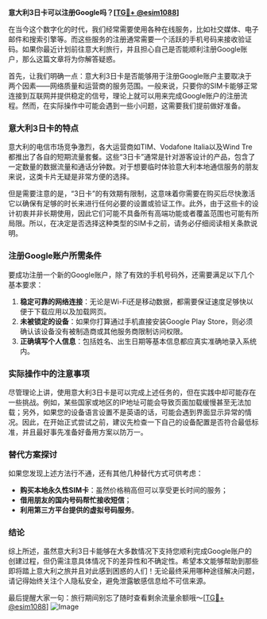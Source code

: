 **意大利3日卡可以注册Google吗？[[TG💪+ @esim1088](https://t.me/s/esim1088)]**

在当今这个数字化的时代，我们经常需要使用各种在线服务，比如社交媒体、电子邮件和搜索引擎等。而这些服务的注册通常需要一个活跃的手机号码来接收验证码。如果你最近计划前往意大利旅行，并且担心自己是否能顺利注册Google账户，那么这篇文章将为你解答疑惑。

首先，让我们明确一点：意大利3日卡是否能够用于注册Google账户主要取决于两个因素——网络质量和运营商的服务范围。一般来说，只要你的SIM卡能够正常连接到互联网并提供稳定的信号，理论上就可以用来完成Google账户的注册流程。然而，在实际操作中可能会遇到一些小问题，这需要我们提前做好准备。

### 意大利3日卡的特点

意大利的电信市场竞争激烈，各大运营商如TIM、Vodafone Italia以及Wind Tre都推出了各自的短期流量套餐。这些“3日卡”通常是针对游客设计的产品，包含了一定数量的数据流量和通话分钟数。对于想要临时体验意大利本地通信服务的朋友来说，这类卡片无疑是非常方便的选择。

但是需要注意的是，“3日卡”的有效期有限制，这意味着你需要在购买后尽快激活它以确保有足够的时长来进行任何必要的设置或验证工作。此外，由于这些卡的设计初衷并非长期使用，因此它们可能不具备所有高端功能或者覆盖范围也可能有所局限。所以，在决定是否选择这种类型的SIM卡之前，请务必仔细阅读相关条款说明。

### 注册Google账户所需条件

要成功注册一个新的Google账户，除了有效的手机号码外，还需要满足以下几个基本要求：

1. **稳定可靠的网络连接**：无论是Wi-Fi还是移动数据，都需要保证速度足够快以便于下载应用以及加载网页。
2. **未被锁定的设备**：如果你打算通过手机直接安装Google Play Store，则必须确认该设备没有被制造商或其他服务商限制访问权限。
3. **正确填写个人信息**：包括姓名、出生日期等基本信息都应真实准确地录入系统内。

### 实际操作中的注意事项

尽管理论上讲，使用意大利3日卡是可以完成上述任务的，但在实践中却可能存在一些挑战。例如，某些国家或地区的IP地址可能会导致页面加载缓慢甚至无法加载；另外，如果您的设备语言设置不是英语的话，可能会遇到界面显示异常的情况。因此，在开始正式尝试之前，建议先检查一下自己的设备配置是否符合最低标准，并且最好事先准备好备用方案以防万一。

### 替代方案探讨

如果您发现上述方法行不通，还有其他几种替代方式可供考虑：

- **购买本地永久性SIM卡**：虽然价格稍高但可以享受更长时间的服务；
- **借用朋友的国内号码帮忙接收短信**；
- **利用第三方平台提供的虚拟号码服务**。

### 结论

综上所述，虽然意大利3日卡能够在大多数情况下支持您顺利完成Google账户的创建过程，但仍需注意具体情况下的差异性和不确定性。希望本文能够帮助到那些即将踏上意大利之旅并且对此感到困惑的人们！无论最终采用哪种途径解决问题，请记得始终关注个人隐私安全，避免泄露敏感信息给不可信来源。

最后提醒大家一句：旅行期间别忘了随时查看剩余流量余额哦～[[TG💪+ @esim1088](https://t.me/s/esim1088)] ![Image](https://i.postimg.cc/4NQfJmqS/Snipaste-2025-05-13-00-14-12.png)